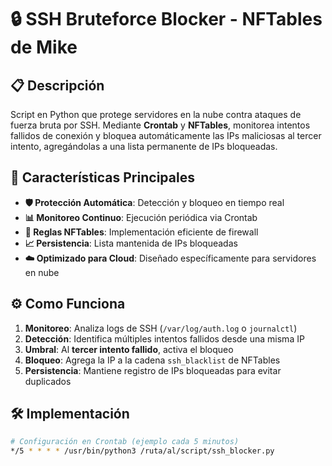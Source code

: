 # 🔒 SSH Bruteforce Blocker - NFTables de Mike

## 📋 Descripción

Script en Python que protege servidores en la nube contra ataques de fuerza bruta por SSH. Mediante **Crontab** y **NFTables**, monitorea intentos fallidos de conexión y bloquea automáticamente las IPs maliciosas al tercer intento, agregándolas a una lista permanente de IPs bloqueadas.

## 🚀 Características Principales

- **🛡️ Protección Automática**: Detección y bloqueo en tiempo real
- **📊 Monitoreo Continuo**: Ejecución periódica via Crontab
- **🎯 Reglas NFTables**: Implementación eficiente de firewall
- **📈 Persistencia**: Lista mantenida de IPs bloqueadas
- **☁️ Optimizado para Cloud**: Diseñado específicamente para servidores en nube

## ⚙️ Como Funciona

1. **Monitoreo**: Analiza logs de SSH (`/var/log/auth.log` o `journalctl`)
2. **Detección**: Identifica múltiples intentos fallidos desde una misma IP
3. **Umbral**: Al **tercer intento fallido**, activa el bloqueo
4. **Bloqueo**: Agrega la IP a la cadena `ssh_blacklist` de NFTables
5. **Persistencia**: Mantiene registro de IPs bloqueadas para evitar duplicados

## 🛠️ Implementación

```bash
# Configuración en Crontab (ejemplo cada 5 minutos)
*/5 * * * * /usr/bin/python3 /ruta/al/script/ssh_blocker.py
